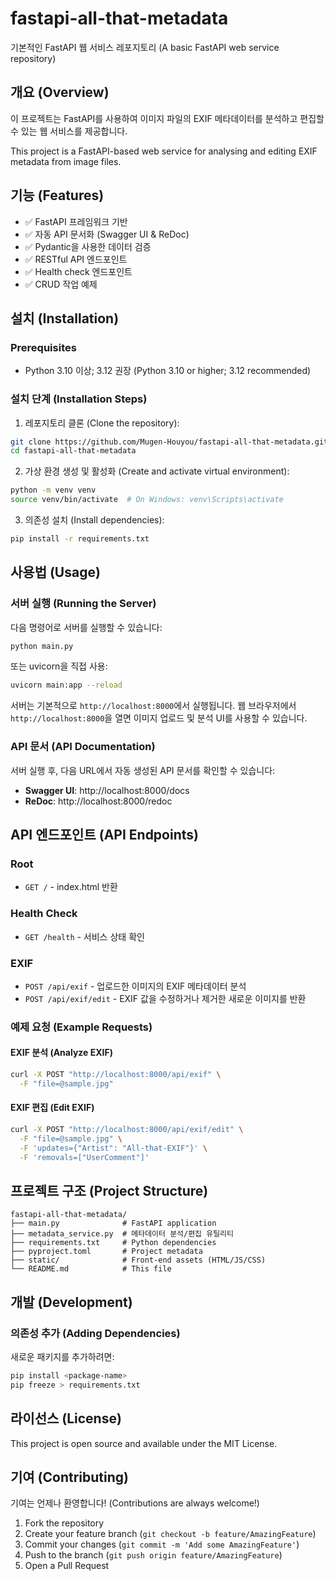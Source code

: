 # fastapi-all-that-metadata

기본적인 FastAPI 웹 서비스 레포지토리 (A basic FastAPI web service repository)

## 개요 (Overview)

이 프로젝트는 FastAPI를 사용하여 이미지 파일의 EXIF 메타데이터를 분석하고 편집할 수 있는 웹 서비스를 제공합니다.

This project is a FastAPI-based web service for analysing and editing EXIF metadata from image files.

## 기능 (Features)

- ✅ FastAPI 프레임워크 기반
- ✅ 자동 API 문서화 (Swagger UI & ReDoc)
- ✅ Pydantic을 사용한 데이터 검증
- ✅ RESTful API 엔드포인트
- ✅ Health check 엔드포인트
- ✅ CRUD 작업 예제

## 설치 (Installation)

### Prerequisites

- Python 3.10 이상; 3.12 권장 (Python 3.10 or higher; 3.12 recommended)

### 설치 단계 (Installation Steps)

1. 레포지토리 클론 (Clone the repository):
```bash
git clone https://github.com/Mugen-Houyou/fastapi-all-that-metadata.git
cd fastapi-all-that-metadata
```

2. 가상 환경 생성 및 활성화 (Create and activate virtual environment):
```bash
python -m venv venv
source venv/bin/activate  # On Windows: venv\Scripts\activate
```

3. 의존성 설치 (Install dependencies):
```bash
pip install -r requirements.txt
```

## 사용법 (Usage)

### 서버 실행 (Running the Server)

다음 명령어로 서버를 실행할 수 있습니다:

```bash
python main.py
```

또는 uvicorn을 직접 사용:

```bash
uvicorn main:app --reload
```

서버는 기본적으로 `http://localhost:8000`에서 실행됩니다. 웹 브라우저에서 `http://localhost:8000`을 열면 이미지 업로드 및 분석 UI를 사용할 수 있습니다.

### API 문서 (API Documentation)

서버 실행 후, 다음 URL에서 자동 생성된 API 문서를 확인할 수 있습니다:

- **Swagger UI**: http://localhost:8000/docs
- **ReDoc**: http://localhost:8000/redoc

## API 엔드포인트 (API Endpoints)

### Root
- `GET /` - index.html 반환

### Health Check
- `GET /health` - 서비스 상태 확인

### EXIF
- `POST /api/exif` - 업로드한 이미지의 EXIF 메타데이터 분석
- `POST /api/exif/edit` - EXIF 값을 수정하거나 제거한 새로운 이미지를 반환

### 예제 요청 (Example Requests)

#### EXIF 분석 (Analyze EXIF)
```bash
curl -X POST "http://localhost:8000/api/exif" \
  -F "file=@sample.jpg"
```

#### EXIF 편집 (Edit EXIF)
```bash
curl -X POST "http://localhost:8000/api/exif/edit" \
  -F "file=@sample.jpg" \
  -F 'updates={"Artist": "All-that-EXIF"}' \
  -F 'removals=["UserComment"]'
```

## 프로젝트 구조 (Project Structure)

```
fastapi-all-that-metadata/
├── main.py              # FastAPI application
├── metadata_service.py  # 메타데이터 분석/편집 유틸리티
├── requirements.txt     # Python dependencies
├── pyproject.toml       # Project metadata
├── static/              # Front-end assets (HTML/JS/CSS)
└── README.md            # This file
```

## 개발 (Development)

### 의존성 추가 (Adding Dependencies)

새로운 패키지를 추가하려면:

```bash
pip install <package-name>
pip freeze > requirements.txt
```

## 라이선스 (License)

This project is open source and available under the MIT License.

## 기여 (Contributing)

기여는 언제나 환영합니다! (Contributions are always welcome!)

1. Fork the repository
2. Create your feature branch (`git checkout -b feature/AmazingFeature`)
3. Commit your changes (`git commit -m 'Add some AmazingFeature'`)
4. Push to the branch (`git push origin feature/AmazingFeature`)
5. Open a Pull Request